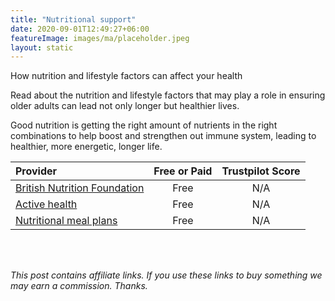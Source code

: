 ```yaml
---
title: "Nutritional support"
date: 2020-09-01T12:49:27+06:00
featureImage: images/ma/placeholder.jpeg
layout: static
---
```


How nutrition and lifestyle factors can affect your health

Read about the nutrition and lifestyle factors that may play a role in ensuring older adults can lead not only longer but healthier lives.

Good nutrition is getting the right amount of nutrients in the right combinations to help boost and strengthen out immune system, leading to healthier, more energetic, longer life.

| Provider      | Free or Paid  |  Trustpilot Score  |
| :-----------          | :--------------:      |  :--------------:         |
| [British Nutrition Foundation](https://www.nutrition.org.uk/life-stages/older-people/) | Free | N/A
| [Active health](https://www.activehealth.sg/read/nutrition/what-is-good-nutrition-and-why-is-it-important) | Free | N/A
| [Nutritional meal plans](https://nutritionmealplans.com/) | Free | N/A
  

<br/><br/>

*This post contains affiliate links. If you use these links to buy something we may
earn a commission. Thanks.*






